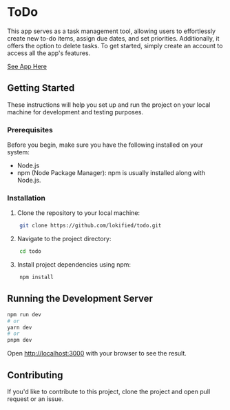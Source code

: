 # ToDo

This app serves as a task management tool, allowing users to effortlessly create new to-do items, assign due dates, and set priorities. Additionally, it offers the option to delete tasks. To get started, simply create an account to access all the app's features.

[See App Here](https://todo-zeta-ruddy.vercel.app)

## Getting Started
These instructions will help you set up and run the project on your local machine for development and testing purposes.

### Prerequisites
Before you begin, make sure you have the following installed on your system:

* Node.js
* npm (Node Package Manager): npm is usually installed along with Node.js.

### Installation
1. Clone the repository to your local machine:

```bash
    git clone https://github.com/lokified/todo.git
```
2. Navigate to the project directory:

```bash
    cd todo
```
3. Install project dependencies using npm:

```bash
    npm install
```

## Running the Development Server
```bash
npm run dev
# or
yarn dev
# or
pnpm dev
```

Open [http://localhost:3000](http://localhost:3000) with your browser to see the result.

## Contributing
If you'd like to contribute to this project, clone the project and open pull request or an issue.
